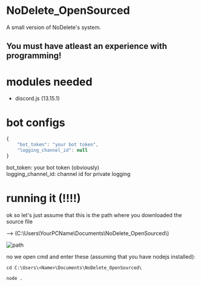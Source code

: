# NoDelete_OpenSourced
A small version of NoDelete's system.

## You must have atleast an experience with programming!

# modules needed
- discord.js (13.15.1)

# bot configs

```js
{
    "bot_token": "your bot token",
    "logging_channel_id": null
}
```
bot_token: your bot token (obviously)\
logging_channel_id: channel id for private logging

# running it (!!!!)

ok so let's just assume that this is the path where you downloaded the source file 

--> (C:\\Users\\YourPCName\\Documents\\NoDelete_OpenSourced\\)

![path](https://ironworks.neocities.org/assets/simple1.PNG)

no we open cmd and enter these (assuming that you have nodejs installed):

```
cd C:\Users\<Name>\Documents\NoDelete_OpenSourced\

node .
```
